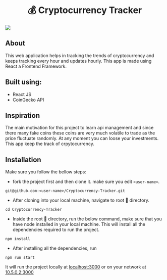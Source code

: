 <h1 align="center">💰 Cryptocurrency Tracker</h1>

![](https://i.imgur.com/pnT1atj.png)

## About

This web application helps in tracking the trends of cryptocurrency and keeps tracking every hour and updates hourly. This app is made using React a Frontend Framework.

## Built using:
- React JS
- CoinGecko API

## Inspiration

The main motivation for this project to learn api management and since there many fake coins these coins are very much volatile to trade as the price fluctuate randomly. At any moment you can loose your investments. This app keep the track of crpytocurrency.
## Installation
Make sure you follow the bellow steps:

* fork the project first and then clone it. make sure you edit `<user-name>`.
```
git@github.com:<user-name>/Cryptocurrency-Tracker.git
```

* After cloning into your local machine, navigate to root 📁 directory. 
```shell
cd Cryptocurrency-Tracker
```

* Inside the root 📂 directory, run the below command, make sure that you have node installed in your local machine. This will install all the dependencies required to run the project.
```shell
npm install
```

* After installing all the dependencies, run
```shell
npm run start
```
It will run the project locally at [localhost:3000](http://localhost:3000) or on your network at [10.5.0.2:3000](http://10.5.0.2:3000)
